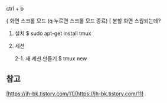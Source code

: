 

ctrl + b 

{   화면 스크롤 모드 (q 누르면 스크롤 모드 종료)
[   분할 화면 스왑되는데?



1. 설치 
$ sudo apt-get install tmux 

2. 세션 
    
    2-1. 새 세션 만들기
        $ tmux new 




## 참고 
[https://jh-bk.tistory.com/11](https://jh-bk.tistory.com/11)